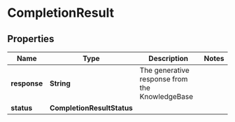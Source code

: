 

# CompletionResult


## Properties

Name | Type | Description | Notes
------------ | ------------- | ------------- | -------------
**response** | **String** | The generative response from the KnowledgeBase | 
**status** | **CompletionResultStatus** |  | 



